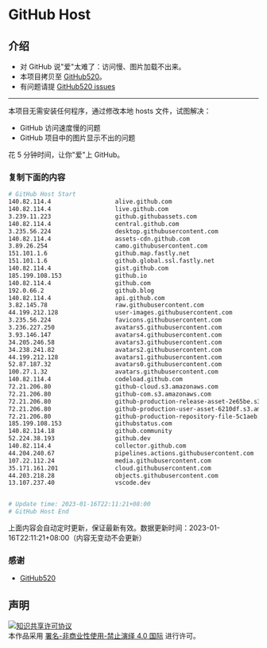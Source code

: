# GitHub Host
## 介绍
- 对 GitHub 说"爱"太难了：访问慢、图片加载不出来。
- 本项目拷贝至 [GitHub520](https://github.com/521xueweihan/GitHub520)。
- 有问题请提 [GitHub520 issues](https://github.com/521xueweihan/GitHub520/issues/new)

---

本项目无需安装任何程序，通过修改本地 hosts 文件，试图解决：
- GitHub 访问速度慢的问题
- GitHub 项目中的图片显示不出的问题

花 5 分钟时间，让你"爱"上 GitHub。

### 复制下面的内容
```bash
# GitHub Host Start
140.82.114.4                  alive.github.com
140.82.114.4                  live.github.com
3.239.11.223                  github.githubassets.com
140.82.114.4                  central.github.com
3.235.56.224                  desktop.githubusercontent.com
140.82.114.4                  assets-cdn.github.com
3.89.26.254                   camo.githubusercontent.com
151.101.1.6                   github.map.fastly.net
151.101.1.6                   github.global.ssl.fastly.net
140.82.114.4                  gist.github.com
185.199.108.153               github.io
140.82.114.4                  github.com
192.0.66.2                    github.blog
140.82.114.4                  api.github.com
3.82.145.78                   raw.githubusercontent.com
44.199.212.128                user-images.githubusercontent.com
3.235.56.224                  favicons.githubusercontent.com
3.236.227.250                 avatars5.githubusercontent.com
3.93.146.147                  avatars4.githubusercontent.com
34.205.246.58                 avatars3.githubusercontent.com
34.238.241.82                 avatars2.githubusercontent.com
44.199.212.128                avatars1.githubusercontent.com
52.87.187.32                  avatars0.githubusercontent.com
100.27.1.32                   avatars.githubusercontent.com
140.82.114.4                  codeload.github.com
72.21.206.80                  github-cloud.s3.amazonaws.com
72.21.206.80                  github-com.s3.amazonaws.com
72.21.206.80                  github-production-release-asset-2e65be.s3.amazonaws.com
72.21.206.80                  github-production-user-asset-6210df.s3.amazonaws.com
72.21.206.80                  github-production-repository-file-5c1aeb.s3.amazonaws.com
185.199.108.153               githubstatus.com
140.82.114.18                 github.community
52.224.38.193                 github.dev
140.82.114.4                  collector.github.com
44.204.240.67                 pipelines.actions.githubusercontent.com
107.22.112.24                 media.githubusercontent.com
35.171.161.201                cloud.githubusercontent.com
44.203.218.28                 objects.githubusercontent.com
13.107.237.40                 vscode.dev


# Update time: 2023-01-16T22:11:21+08:00
# GitHub Host End

```
上面内容会自动定时更新，保证最新有效。数据更新时间：2023-01-16T22:11:21+08:00（内容无变动不会更新）

### 感谢

- [GitHub520](https://github.com/521xueweihan/GitHub520)

## 声明
<a rel="license" href="https://creativecommons.org/licenses/by-nc-nd/4.0/deed.zh"><img alt="知识共享许可协议" style="border-width: 0" src="https://licensebuttons.net/l/by-nc-nd/4.0/88x31.png"></a><br>本作品采用 <a rel="license" href="https://creativecommons.org/licenses/by-nc-nd/4.0/deed.zh">署名-非商业性使用-禁止演绎 4.0 国际</a> 进行许可。